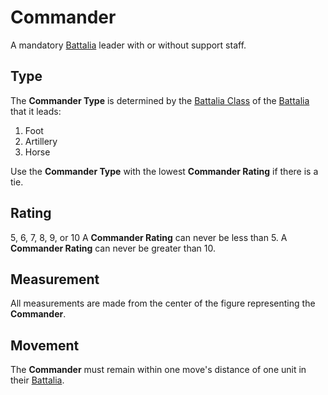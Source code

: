 # Commander
A mandatory [Battalia][battalia] leader with or without support staff.

## Type
The **Commander Type** is determined by the [Battalia Class][battalia_class] of the [Battalia][battalia] that it leads:

 1. Foot
 2. Artillery
 3. Horse

Use the **Commander Type** with the lowest **Commander Rating** if there is a tie.

## Rating
5, 6, 7, 8, 9, or 10
A **Commander Rating** can never be less than 5.
A **Commander Rating** can never be greater than 10.

## Measurement
All measurements are made from the center of the figure representing the **Commander**.

## Movement
The **Commander** must remain within one move's distance of one unit in their [Battalia][battalia].

[battalia]: ./battalia.md
[battalia_class]: ./battalia.md#class
